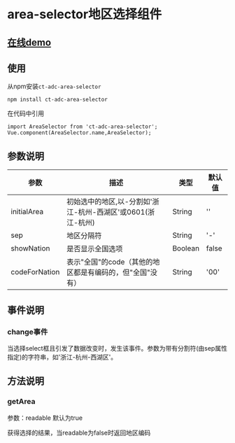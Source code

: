 # area-selector地区选择组件

## [在线demo](https://codepen.io/rubyisapm/pen/YVdgdY)

## 使用

从npm安装`ct-adc-area-selector`
```
npm install ct-adc-area-selector
```
在代码中引用
```
import AreaSelector from 'ct-adc-area-selector';
Vue.component(AreaSelector.name,AreaSelector);
```
## 参数说明

参数|描述|类型|默认值
--- | --- | --- | --- |
initialArea | 初始选中的地区,以-分割如'浙江-杭州-西湖区'或0601(浙江-杭州) | String | ''
sep | 地区分隔符 | String | '-'
showNation | 是否显示全国选项 | Boolean | false
codeForNation | 表示"全国"的code（其他的地区都是有编码的，但"全国"没有） | String | '00'

## 事件说明

### change事件

当选择select框且引发了数据改变时，发生该事件。参数为带有分割符(由sep属性指定)的字符串，如'浙江-杭州-西湖区'。


## 方法说明

### getArea

参数：readable 默认为true

获得选择的结果，当readable为false时返回地区编码